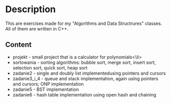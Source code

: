 <h1>Description</h1>
This are exercises made for my "Algorithms and Data Structrures" classes. All of them are written in C++.

<h2>Content</h2>

<ul>
    <li>projekt - small project that is a calculator for    polynomials<\li>
    <li>sortowania - sorting algorithms: bubble sort, merge sort, insert sort, selection sort, quick sort, heap sort</li>
    <li>zadanie2 - single and doubly list implementedusing pointers and cursors</li>
    <li>zadanie3_i_4 - queue and stack implementation, again using pointers and cursors; ONP implementation</li>
    <li>zadanie5 - BST implementation</li>
    <li>zadanie6 - hash table implementation using open hash and chaining</li>

</ul>
